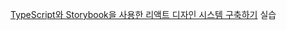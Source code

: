 [TypeScript와 Storybook을 사용한 리액트 디자인 시스템 구축하기](https://velog.io/@velopert/series/storybook-typescript-design-system) 실습
